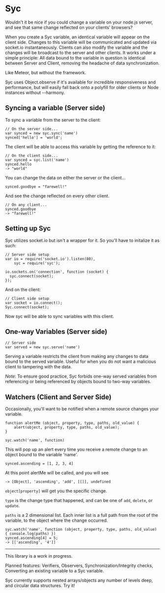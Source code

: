 Syc
===

Wouldn't it be nice if you could change a variable on your node.js server, and see that same change reflected on your clients' browsers?

When you create a Syc variable, an identical variable will appear on the client side. Changes to this variable will be communicated and updated via socket.io instantaneously. Clients can also modify the variable and the changes will be broadcast to the server and other clients. It works under a simple principle: All data bound to the variable in question is identical between Server and Client, removing the headache of data synchronization.

Like Meteor, but without the framework.

Syc uses Object.observe if it's available for incredible responsiveness and performance, but will easily fall back onto a polyfill for older clients or Node instances without --harmony.

## Syncing a variable (Server side)

To sync a variable from the server to the client:

    // On the server side...
    var synced = new syc.sync('name')
    synced['hello'] = 'world';
    
The client will be able to access this variable by getting the reference to it:

    // On the client side...
    var synced = syc.list('name')
    synced.hello
    -> "world"
    
You can change the data on either the server or the client...
    
    synced.goodbye = "farewell!"

And see the change reflected on every other client.

    // On any client...
    synced.goodbye
    -> "farewell!"

## Setting up Syc

Syc utilizes socket.io but isn't a wrapper for it. So you'll have to initalize it as such:

    // Server side setup
    var io = require('socket.io').listen(80),
        syc = require('syc');

    io.sockets.on('connection', function (socket) {
      syc.connect(socket);
    });

And on the client:

    // Client side setup
    var socket = io.connect();
    Syc.connect(socket);

Now syc will be able to sync variables with this client.

## One-way Variables (Server side)

    // Server side 
    var served = new syc.serve('name')

Serving a variable restricts the client from making any changes to data bound to the served variable. Useful for when you do not want a malicious client to tampering with the data. 

*Note*: To ensure good practice, Syc forbids one-way served variables from referencing or being referenced by objects bound to two-way variables.


## Watchers (Client and Server Side)

Occasionally, you'll want to be notified when a remote source changes your variable.

    function alertMe (object, property, type, paths, old_value) {
        alert(object, property, type, paths, old_value);
    }
    
    syc.watch('name', function)

This will pop up an alert every time you receive a remote change to an object bound to the variable 'name'.

    synced.ascending = [1, 2, 3, 4]

At this point alertMe will be called, and you will see

    -> [Object], 'ascending', 'add', [[]], undefined 

`object[property]` will get you the specific change. 

`type` is the change type that happened, and can be one of `add`, `delete`, or `update`.

`paths` is a 2 dimensional list. Each inner list is a full path from the root of the variable, to the object where the change occurred.

    syc.watch('name', function (object, property, type, paths, old_value) { console.log(paths) })
    synced.ascending[4] = 5;
    -> [['ascending', '4']]


- - - 
This library is a work in progress.

Planned features: Verifiers, Observers, Synchronization/Integrity checks, Converting an existing variable to a Syc variable.

Syc currently supports nested arrays/objects any number of levels deep, and circular data structures. Try it!

